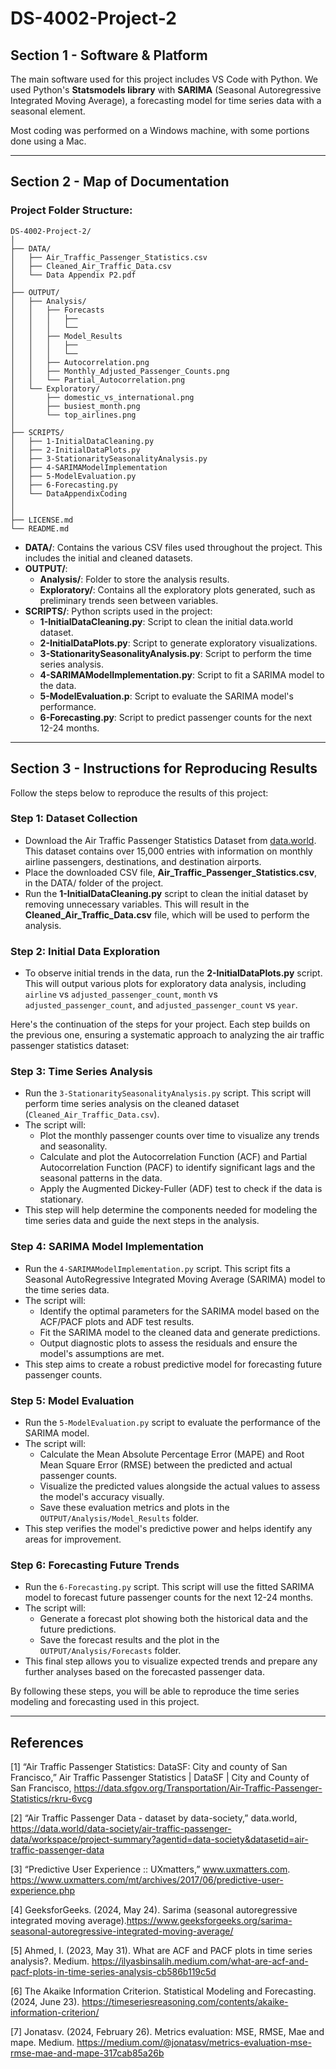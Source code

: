 # DS-4002-Project-2

## Section 1 - Software & Platform

The main software used for this project includes VS Code with Python. We used Python's **Statsmodels library** with **SARIMA** (Seasonal Autoregressive Integrated Moving Average), a forecasting model for time series data with a seasonal element.

Most coding was performed on a Windows machine, with some portions done using a Mac.

---

## Section 2 - Map of Documentation

### Project Folder Structure:

```
DS-4002-Project-2/
│
├── DATA/
│   ├── Air_Traffic_Passenger_Statistics.csv
│   ├── Cleaned_Air_Traffic_Data.csv
│   └── Data Appendix P2.pdf
│
├── OUTPUT/
│   ├── Analysis/
│   │   ├── Forecasts
│   │   │   ├──
│   │   │   └── 
│   │   ├── Model_Results
│   │   │   ├──
│   │   │   └── 
│   │   ├── Autocorrelation.png
│   │   ├── Monthly_Adjusted_Passenger_Counts.png
│   │   └── Partial_Autocorrelation.png
│   └── Exploratory/
│       ├── domestic_vs_international.png
│       ├── busiest_month.png
│       └── top_airlines.png
│
├── SCRIPTS/
│   ├── 1-InitialDataCleaning.py
│   ├── 2-InitialDataPlots.py
│   ├── 3-StationaritySeasonalityAnalysis.py
│   ├── 4-SARIMAModelImplementation
│   ├── 5-ModelEvaluation.py
│   ├── 6-Forecasting.py
│   └── DataAppendixCoding
│  
│
├── LICENSE.md
└── README.md
```

- **DATA/**: Contains the various CSV files used throughout the project. This includes the initial and cleaned datasets.
- **OUTPUT/**:
  - **Analysis/**: Folder to store the analysis results.
  - **Exploratory/**: Contains all the exploratory plots generated, such as preliminary trends seen between variables.
- **SCRIPTS/**: Python scripts used in the project:
  - **1-InitialDataCleaning.py**: Script to clean the initial data.world dataset.
  - **2-InitialDataPlots.py**: Script to generate exploratory visualizations.
  - **3-StationaritySeasonalityAnalysis.py**: Script to perform the time series analysis.
  - **4-SARIMAModelImplementation.py**: Script to fit a SARIMA model to the data.
  - **5-ModelEvaluation.p**: Script to evaluate the SARIMA model's performance.
  - **6-Forecasting.py**: Script to predict passenger counts for the next 12-24 months.
---

## Section 3 - Instructions for Reproducing Results

Follow the steps below to reproduce the results of this project:

### Step 1: Dataset Collection
- Download the Air Traffic Passenger Statistics Dataset from [data.world](https://data.world/data-society/air-traffic-passenger-data/workspace/project-summary?agentid=data-society&datasetid=air-traffic-passenger-data). This dataset contains over 15,000 entries with information on monthly airline passengers, destinations, and destination airports.
- Place the downloaded CSV file, **Air_Traffic_Passenger_Statistics.csv**, in the DATA/ folder of the project.
- Run the **1-InitialDataCleaning.py** script to clean the initial dataset by removing unnecessary variables. This will result in the **Cleaned_Air_Traffic_Data.csv** file, which will be used to perform the analysis.

### Step 2: Initial Data Exploration
- To observe initial trends in the data, run the **2-InitialDataPlots.py** script. This will output various plots for exploratory data analysis, including `airline` vs `adjusted_passenger_count`, `month` vs `adjusted_passenger_count`, and `adjusted_passenger_count` vs `year`.

Here's the continuation of the steps for your project. Each step builds on the previous one, ensuring a systematic approach to analyzing the air traffic passenger statistics dataset:

### Step 3: Time Series Analysis
- Run the `3-StationaritySeasonalityAnalysis.py` script. This script will perform time series analysis on the cleaned dataset (`Cleaned_Air_Traffic_Data.csv`). 
- The script will:
  - Plot the monthly passenger counts over time to visualize any trends and seasonality.
  - Calculate and plot the Autocorrelation Function (ACF) and Partial Autocorrelation Function (PACF) to identify significant lags and the seasonal patterns in the data.
  - Apply the Augmented Dickey-Fuller (ADF) test to check if the data is stationary.
- This step will help determine the components needed for modeling the time series data and guide the next steps in the analysis.

### Step 4: SARIMA Model Implementation
- Run the `4-SARIMAModelImplementation.py` script. This script fits a Seasonal AutoRegressive Integrated Moving Average (SARIMA) model to the time series data.
- The script will:
  - Identify the optimal parameters for the SARIMA model based on the ACF/PACF plots and ADF test results.
  - Fit the SARIMA model to the cleaned data and generate predictions.
  - Output diagnostic plots to assess the residuals and ensure the model's assumptions are met.
- This step aims to create a robust predictive model for forecasting future passenger counts.

### Step 5: Model Evaluation
- Run the `5-ModelEvaluation.py` script to evaluate the performance of the SARIMA model.
- The script will:
  - Calculate the Mean Absolute Percentage Error (MAPE) and Root Mean Square Error (RMSE) between the predicted and actual passenger counts.
  - Visualize the predicted values alongside the actual values to assess the model's accuracy visually.
  - Save these evaluation metrics and plots in the `OUTPUT/Analysis/Model_Results` folder.
- This step verifies the model's predictive power and helps identify any areas for improvement.

### Step 6: Forecasting Future Trends
- Run the `6-Forecasting.py` script. This script will use the fitted SARIMA model to forecast future passenger counts for the next 12-24 months.
- The script will:
  - Generate a forecast plot showing both the historical data and the future predictions.
  - Save the forecast results and the plot in the `OUTPUT/Analysis/Forecasts` folder.
- This final step allows you to visualize expected trends and prepare any further analyses based on the forecasted passenger data.

By following these steps, you will be able to reproduce the time series modeling and forecasting used in this project.

---

## References 
[1] “Air Traffic Passenger Statistics: DataSF: City and county of San Francisco,” Air Traffic
Passenger Statistics | DataSF | City and County of San Francisco,
https://data.sfgov.org/Transportation/Air-Traffic-Passenger-Statistics/rkru-6vcg

[2] “Air Traffic Passenger Data - dataset by data-society,” data.world,
https://data.world/data-society/air-traffic-passenger-data/workspace/project-summary?agentid=data-society&datasetid=air-traffic-passenger-data

[3] “Predictive User Experience :: UXmatters,” www.uxmatters.com.
https://www.uxmatters.com/mt/archives/2017/06/predictive-user-experience.php

[4] GeeksforGeeks. (2024, May 24). Sarima (seasonal autoregressive integrated moving
average).https://www.geeksforgeeks.org/sarima-seasonal-autoregressive-integrated-moving-average/

[5] Ahmed, I. (2023, May 31). What are ACF and PACF plots in time series analysis?. Medium.
https://ilyasbinsalih.medium.com/what-are-acf-and-pacf-plots-in-time-series-analysis-cb586b119c5d 

[6] The Akaike Information Criterion. Statistical Modeling and Forecasting. (2024, June 23).
https://timeseriesreasoning.com/contents/akaike-information-criterion/

[7] Jonatasv. (2024, February 26). Metrics evaluation: MSE, RMSE, Mae and mape. Medium.
https://medium.com/@jonatasv/metrics-evaluation-mse-rmse-mae-and-mape-317cab85a26b
